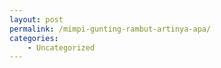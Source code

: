 ```yaml
---
layout: post
permalink: /mimpi-gunting-rambut-artinya-apa/
categories:
    - Uncategorized
---
```


